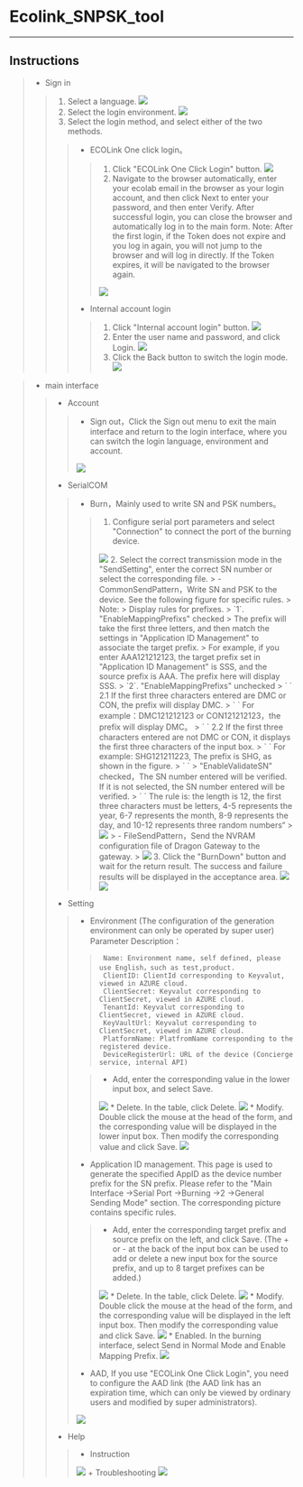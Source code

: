 # Ecolink_SNPSK_tool 
***
## Instructions  
> * Sign in
>>   1. Select a language.
>>      <image src="/en-us/img/language.png">
>>   2. Select the login environment.
>>      <image src="/en-us/img/env.png">
>>   3. Select the login method, and select either of the two methods.
>>>    - ECOLink One click login。
>>>>    1. Click "ECOLink One Click Login" button.
>>>>        <image src="/en-us/img/ecolinkOneClickLogin.png">
>>>>    2. Navigate to the browser automatically, enter your ecolab email in the browser as your login account, and then click Next to enter your password, and then enter Verify. After successful login, you can close the browser and automatically log in to the main form.
>>>>       Note: After the first login, if the Token does not expire and you log in again, you will not jump to the browser and will log in directly. If the Token expires, it will be navigated to the browser again.
>>>>    <img src="/en-us/img/authentication.png"/>
>>>    - Internal account login
>>>>    1. Click "Internal account login" button.
>>>>      <img src="/en-us/img/localAccountLogin.png"/>
>>>>    2. Enter the user name and password, and click Login.
>>>>      <img src="/en-us/img/localAcountLogin_submit.png"/>
>>>>    3. Click the Back button to switch the login mode.
>>>>      <img src="/en-us/img/localAcountLogin_backup.png"/>

> * main interface
>> - Account
>>> + Sign out，Click the Sign out menu to exit the main interface and return to the login interface, where you can switch the login language, environment and account.
>>>  <img src="/en-us/img/main_signout.png"/>
>> - SerialCOM
>>> + Burn，Mainly used to write SN and PSK numbers。
>>>> 1. Configure serial port parameters and select "Connection" to connect the port of the burning device.
>>>>  <img src="/en-us/img/main_burndown_comsetting.png"/>
>>>> 2. Select the correct transmission mode in the "SendSetting", enter the correct SN number or select the corresponding file.
>>>>>  - CommonSendPattern，Write SN and PSK to the device. See the following figure for specific rules.
>>>>>    Note:
>>>>>    Display rules for prefixes.
>>>>>   `1`. "EnableMappingPrefixs" checked
>>>>>       The prefix will take the first three letters, and then match the settings in "Application ID Management" to associate the target prefix.
>>>>>           For example, if you enter AAA121212123, the target prefix set in "Application ID Management" is SSS, and the source prefix is AAA. The prefix here will display SSS.
>>>>>   `2`. "EnableMappingPrefixs" unchecked
>>>>>      ` `  2.1 If the first three characters entered are DMC or CON, the prefix will display DMC. 
>>>>>      ` `   For example：DMC121212123 or CON121212123，the prefix will display DMC。
>>>>>      ` `  2.2 If the first three characters entered are not DMC or CON, it displays the first three characters of the input box.
>>>>>      ` `    For example: SHG121211223, The prefix is SHG, as shown in the figure.
>>>>>        `    `
>>>>>  "EnableValidateSN" checked，The SN number entered will be verified. If it is not selected, the SN number entered will be verified.
>>>>>      ` `  The rule is: the length is 12, the first three characters must be letters, 4-5 represents the year, 6-7 represents the month, 8-9 represents the day, and 10-12 represents three random numbers“
>>>>>    <img src="/zh-cn/img/main_burndown_common.png"/>
>>>>>  - FileSendPattern，Send the NVRAM configuration file of Dragon Gateway to the gateway.
>>>>>    <img src="/en-us/img/main_burndown_file.png"/>
>>>> 3. Click the "BurnDown" button and wait for the return result. The success and failure results will be displayed in the acceptance area.
>>>>   <img src="/en-us/img/main_burndown_burndown.png"/>
>>>>   <img src="/zh-cn/img/main_burndown_success.png"/>
>> - Setting
>>> + Environment (The configuration of the generation environment can only be operated by super user)
>>>    Parameter Description：
>>>>      Name: Environment name, self defined, please use English，such as test,product.
>>>>      ClientID: ClientId corresponding to Keyvalut, viewed in AZURE cloud.
>>>>      ClientSecret: Keyvalut corresponding to ClientSecret, viewed in AZURE cloud.
>>>>      TenantId: Keyvalut corresponding to ClientSecret, viewed in AZURE cloud.
>>>>      KeyVaultUrl: Keyvalut corresponding to ClientSecret, viewed in AZURE cloud.
>>>>      PlatformName: PlatfromName corresponding to the registered device. 
>>>>      DeviceRegisterUrl: URL of the device (Concierge service, internal API)
>>>  
>>>> * Add, enter the corresponding value in the lower input box, and select Save.
>>>> <img src="/en-us/img/main_env_save.png"/>
>>>> * Delete. In the table, click Delete.
>>>> <img src="/en-us/img/main_env_delete.png"/>
>>>> * Modify. Double click the mouse at the head of the form, and the corresponding value will be displayed in the lower input box. Then modify the corresponding value and click Save.
>>>> <img src="/en-us/img/main_env_modify.png"/>
>>> + Application ID management. This page is used to generate the specified AppID as the device number prefix for the SN prefix. Please refer to the "Main Interface ->Serial Port ->Burning ->2 ->General Sending Mode" section. The corresponding picture contains specific rules.
>>>> * Add, enter the corresponding target prefix and source prefix on the left, and click Save. (The + or - at the back of the input box can be used to add or delete a new input box for the source prefix, and up to 8 target prefixes can be added.)
>>>>  <img src="/en-us/img/main_application_add.png"/>
>>>> * Delete. In the table, click Delete.
>>>> <img src="/en-us/img/main_application_delete.png"/>
>>>> * Modify. Double click the mouse at the head of the form, and the corresponding value will be displayed in the left input box. Then modify the corresponding value and click Save.
>>>> <img src="/en-us/img/main_application_modify.png"/>
>>>> * Enabled. In the burning interface, select Send in Normal Mode and Enable Mapping Prefix.
>>>> <img src="/en-us/img/main_application_enable.png"/>
>>> + AAD, If you use "ECOLink One Click Login", you need to configure the AAD link (the AAD link has an expiration time, which can only be viewed by ordinary users and modified by super administrators).
>>> <img src="/en-us/img/main_setting_add.png"/>
>> - Help
>>> + Instruction
>>> <img src="/en-us/img/main_help_Instruction.png"/>  
>>> + Troubleshooting
>>> <img src="/en-us/img/main_help_Troubleshooting.png"/> 